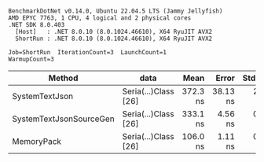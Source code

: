 ```

BenchmarkDotNet v0.14.0, Ubuntu 22.04.5 LTS (Jammy Jellyfish)
AMD EPYC 7763, 1 CPU, 4 logical and 2 physical cores
.NET SDK 8.0.403
  [Host]   : .NET 8.0.10 (8.0.1024.46610), X64 RyuJIT AVX2
  ShortRun : .NET 8.0.10 (8.0.1024.46610), X64 RyuJIT AVX2

Job=ShortRun  IterationCount=3  LaunchCount=1  
WarmupCount=3  

```
| Method                  | data                 | Mean     | Error    | StdDev  | Min      | Max      | Gen0   | Allocated |
|------------------------ |--------------------- |---------:|---------:|--------:|---------:|---------:|-------:|----------:|
| SystemTextJson          | Seria(...)Class [26] | 372.3 ns | 38.13 ns | 2.09 ns | 370.7 ns | 374.7 ns | 0.0038 |     328 B |
| SystemTextJsonSourceGen | Seria(...)Class [26] | 333.1 ns |  4.56 ns | 0.25 ns | 332.9 ns | 333.4 ns | 0.0043 |     368 B |
| MemoryPack              | Seria(...)Class [26] | 106.0 ns |  1.11 ns | 0.06 ns | 106.0 ns | 106.1 ns | 0.0014 |     128 B |
